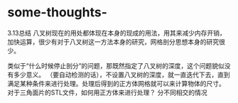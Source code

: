 # some-thoughts-

3.13总结
八叉树现在的用处都体现在本身的现成的用法，用其来减少内存开销，加快运算，很少有对于八叉树这一方法本身的研究，网格剖分思想本身的研究很少。

类似于“什么时候停止剖分”的问题，那既然指定了八叉树的深度，这个问题貌似没有多少意义。
（要自动检测的话），不设置八叉树的深度，就一直迭代下去，直到满足某种条件来进行处理。处理后得到的正方体网格就可以来计算物体的尺寸。
对于三角面片的STL文件，如何用正方体来进行处理？
分不同相交的情况
